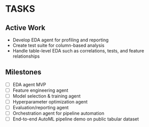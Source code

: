 # TASKS

## Active Work

- Develop EDA agent for profiling and reporting
- Create test suite for column-based analysis
- Handle table-level EDA such as correlations, tests, and feature relationships

## Milestones

- [ ] EDA agent MVP
- [ ] Feature engineering agent
- [ ] Model selection & training agent
- [ ] Hyperparameter optimization agent
- [ ] Evaluation/reporting agent
- [ ] Orchestration agent for pipeline automation
- [ ] End-to-end AutoML pipeline demo on public tabular dataset
